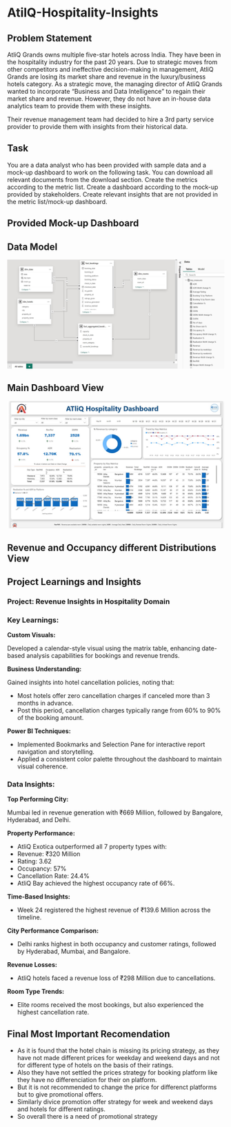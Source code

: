 # AtilQ-Hospitality-Insights

## Problem Statement

AtliQ Grands owns multiple five-star hotels across India. They have been in the hospitality industry for the past 20 years. Due to strategic moves from other competitors and ineffective decision-making in management, AtliQ Grands are losing its market share and revenue in the luxury/business hotels category. As a strategic move, the managing director of AtliQ Grands wanted to incorporate “Business and Data Intelligence” to regain their market share and revenue. However, they do not have an in-house data analytics team to provide them with these insights.

Their revenue management team had decided to hire a 3rd party service provider to provide them with insights from their historical data.
## Task

You are a data analyst who has been provided with sample data and a mock-up dashboard to work on the following task. You can download all relevant documents from the download section.
Create the metrics according to the metric list.
Create a dashboard according to the mock-up provided by stakeholders.
Create relevant insights that are not provided in the metric list/mock-up dashboard.

## Provided Mock-up Dashboard



## Data Model

![Model-and-Meashures](Resources/Model-and-Measures.jpg)


## Main Dashboard View

![Main-Dashboard](Resources/main-dashboard.jpg)



## Revenue and Occupancy different Distributions View





## Project Learnings and Insights

### Project: Revenue Insights in Hospitality Domain

### Key Learnings:

**Custom Visuals:**

Developed a calendar-style visual using the matrix table, enhancing date-based analysis capabilities for bookings and revenue trends.

**Business Understanding:**

Gained insights into hotel cancellation policies, noting that:
- Most hotels offer zero cancellation charges if canceled more than 3 months in advance.
- Post this period, cancellation charges typically range from 60% to 90% of the booking amount.

**Power BI Techniques:**

- Implemented Bookmarks and Selection Pane for interactive report navigation and storytelling.
- Applied a consistent color palette throughout the dashboard to maintain visual coherence.

### Data Insights:

**Top Performing City:**

Mumbai led in revenue generation with ₹669 Million, followed by Bangalore, Hyderabad, and Delhi.

**Property Performance:**

- AtliQ Exotica outperformed all 7 property types with:
- Revenue: ₹320 Million
- Rating: 3.62
- Occupancy: 57%
- Cancellation Rate: 24.4%
- AtliQ Bay achieved the highest occupancy rate of 66%.

**Time-Based Insights:**

- Week 24 registered the highest revenue of ₹139.6 Million across the timeline.

**City Performance Comparison:**

- Delhi ranks highest in both occupancy and customer ratings, followed by Hyderabad, Mumbai, and Bangalore.

**Revenue Losses:**

- AtliQ hotels faced a revenue loss of ₹298 Million due to cancellations.

**Room Type Trends:**
- Elite rooms received the most bookings, but also experienced the highest cancellation rate.

## Final Most Important Recomendation
- As it is found that the hotel chain is missing its pricing strategy, as they have not made different prices for weekday and weekend days and not for different type of hotels on the basis of their ratings.
- Also they have not settled the prices strategy for booking platform like they have no differenciation for their on platform.
- But it is not recommended to change the price for differenct platforms but to give promotional offers.
- Similarly divice promotion offer strategy for week and weekend days and hotels for different ratings.
- So overall there is a need of promotional strategy

